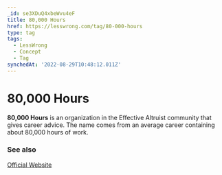 ```yaml
---
_id: se3XDuQ4xbeWvu4eF
title: 80,000 Hours
href: https://lesswrong.com/tag/80-000-hours
type: tag
tags:
  - LessWrong
  - Concept
  - Tag
synchedAt: '2022-08-29T10:48:12.011Z'
---
```

# 80,000 Hours

**80,000 Hours** is an organization in the Effective Altruist community that gives career advice. The name comes from an average career containing about 80,000 hours of work.

### See also

[Official Website](https://80000hours.org/)